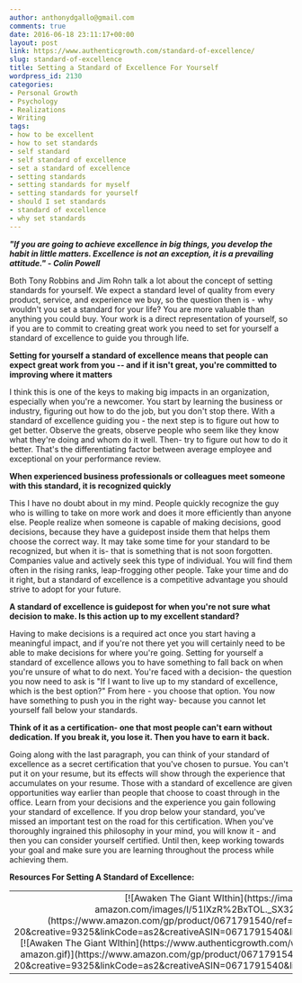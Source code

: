 ```yaml
---
author: anthonydgallo@gmail.com
comments: true
date: 2016-06-18 23:11:17+00:00
layout: post
link: https://www.authenticgrowth.com/standard-of-excellence/
slug: standard-of-excellence
title: Setting a Standard of Excellence For Yourself
wordpress_id: 2130
categories:
- Personal Growth
- Psychology
- Realizations
- Writing
tags:
- how to be excellent
- how to set standards
- self standard
- self standard of excellence
- set a standard of excellence
- setting standards
- setting standards for myself
- setting standards for yourself
- should I set standards
- standard of excellence
- why set standards
---
```


_**"If you are going to achieve excellence in big things, you develop the habit in little matters. Excellence is not an exception, it is a prevailing attitude." - Colin Powell**_


Both Tony Robbins and Jim Rohn talk a lot about the concept of setting standards for yourself. We expect a standard level of quality from every product, service, and experience we buy, so the question then is - why wouldn't you set a standard for your life? You are more valuable than anything you could buy. Your work is a direct representation of yourself, so if you are to commit to creating great work you need to set for yourself a standard of excellence to guide you through life.


**Setting for yourself a standard of excellence means that people can expect great work from you -- and if it isn't great, you're committed to improving where it matters**


I think this is one of the keys to making big impacts in an organization, especially when you're a newcomer. You start by learning the business or industry, figuring out how to do the job, but you don't stop there. With a standard of excellence guiding you - the next step is to figure out how to get better. Observe the greats, observe people who seem like they know what they're doing and whom do it well. Then- try to figure out how to do it better. That's the differentiating factor between average employee and exceptional on your performance review.


**When experienced business professionals or colleagues meet someone with this standard, it is recognized quickly**


This I have no doubt about in my mind. People quickly recognize the guy who is willing to take on more work and does it more efficiently than anyone else. People realize when someone is capable of making decisions, good decisions, because they have a guidepost inside them that helps them choose the correct way. It may take some time for your standard to be recognized, but when it is- that is something that is not soon forgotten. Companies value and actively seek this type of individual. You will find them often in the rising ranks, leap-frogging other people. Take your time and do it right, but a standard of excellence is a competitive advantage you should strive to adopt for your future.


**A standard of excellence is guidepost for when you're not sure what decision to make. Is this action up to my excellent standard?**


Having to make decisions is a required act once you start having a meaningful impact, and if you're not there yet you will certainly need to be able to make decisions for where you're going. Setting for yourself a standard of excellence allows you to have something to fall back on when you're unsure of what to do next. You're faced with a decision- the question you now need to ask is "If I want to live up to my standard of excellence, which is the best option?" From here - you choose that option. You now have something to push you in the right way- because you cannot let yourself fall below your standards.


**Think of it as a certification- one that most people can't earn without dedication. If you break it, you lose it. Then you have to earn it back.**


Going along with the last paragraph, you can think of your standard of excellence as a secret certification that you've chosen to pursue. You can't put it on your resume, but its effects will show through the experience that accumulates on your resume. Those with a standard of excellence are given opportunities way earlier than people that choose to coast through in the office. Learn from your decisions and the experience you gain following your standard of excellence. If you drop below your standard, you've missed an important test on the road for this certification. When you've thoroughly ingrained this philosophy in your mind, you will know it - and then you can consider yourself certified. Until then, keep working towards your goal and make sure you are learning throughout the process while achieving them.


**Resources For Setting A Standard of Excellence:**
<table >
<tbody >
<tr align="center" >

<td >[![Awaken The Giant WIthin](https://images-na.ssl-images-amazon.com/images/I/51lXzR%2BxTOL._SX327_BO1,204,203,200_.jpg)](https://www.amazon.com/gp/product/0671791540/ref=as_li_qf_asin_il_tl?ie=UTF8&tag=rtbks-20&creative=9325&linkCode=as2&creativeASIN=0671791540&linkId=c98131b6fe05bcf74f6c9d7219f6b0f6)[![Awaken The Giant WIthin](https://www.authenticgrowth.com/wp-content/uploads/2014/08/buy-now-on-amazon.gif)](https://www.amazon.com/gp/product/0671791540/ref=as_li_qf_asin_il_tl?ie=UTF8&tag=rtbks-20&creative=9325&linkCode=as2&creativeASIN=0671791540&linkId=c98131b6fe05bcf74f6c9d7219f6b0f6)
</td>

<td >[![The 10X Rule](https://images-na.ssl-images-amazon.com/images/I/41AdzcAGBLL._SX329_BO1,204,203,200_.jpg)](https://www.amazon.com/gp/product/0470627603/ref=as_li_qf_asin_il_tl?ie=UTF8&tag=rtbks-20&creative=9325&linkCode=as2&creativeASIN=0470627603&linkId=98106d1c11ad7a3b14f92cf9b05d2fdf)[![The 10X Rule](https://www.authenticgrowth.com/wp-content/uploads/2014/08/buy-now-on-amazon.gif)](https://www.amazon.com/gp/product/0470627603/ref=as_li_qf_asin_il_tl?ie=UTF8&tag=rtbks-20&creative=9325&linkCode=as2&creativeASIN=0470627603&linkId=98106d1c11ad7a3b14f92cf9b05d2fdf)
</td>

<td >[![A Guide To The Good Life](https://images-na.ssl-images-amazon.com/images/I/41oP29YgLtL._SX355_BO1,204,203,200_.jpg)](https://www.amazon.com/gp/product/0195374614/ref=as_li_qf_asin_il_tl?ie=UTF8&tag=rtbks-20&creative=9325&linkCode=as2&creativeASIN=0195374614&linkId=1dfc84a7fdae60ee7535639fa85cc012)[![A Guide To The Good Life](https://www.authenticgrowth.com/wp-content/uploads/2014/08/buy-now-on-amazon.gif)](https://www.amazon.com/gp/product/0195374614/ref=as_li_qf_asin_il_tl?ie=UTF8&tag=rtbks-20&creative=9325&linkCode=as2&creativeASIN=0195374614&linkId=1dfc84a7fdae60ee7535639fa85cc012)
</td>
</tr>
</tbody>
</table>

